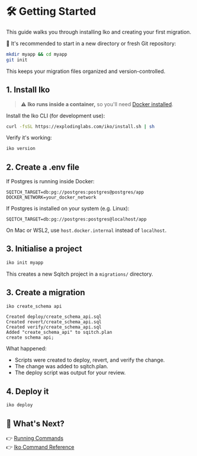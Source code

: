 # 🛠️ Getting Started

This guide walks you through installing Iko and creating your first migration.

📁 It's recommended to start in a new directory or fresh Git repository:

```sh
mkdir myapp && cd myapp
git init
```

This keeps your migration files organized and version-controlled.

## 1. Install Iko

> ⚠️ **Iko runs inside a container,** so you'll need [Docker
> installed](https://docs.docker.com/get-docker/).

Install the Iko CLI (for development use):

```sh
curl -fsSL https://explodinglabs.com/iko/install.sh | sh
```

Verify it's working:

```sh
iko version
```

## 2. Create a .env file

If Postgres is running inside Docker:

```
SQITCH_TARGET=db:pg://postgres:postgres@postgres/app
DOCKER_NETWORK=your_docker_network
```

If Postgres is installed on your system (e.g. Linux):

```
SQITCH_TARGET=db:pg://postgres:postgres@localhost/app
```

On Mac or WSL2, use `host.docker.internal` instead of `localhost`.

## 3. Initialise a project

```sh
iko init myapp
```

This creates a new Sqitch project in a `migrations/` directory.

## 3. Create a migration

```sh
iko create_schema api
```

```
Created deploy/create_schema_api.sql
Created revert/create_schema_api.sql
Created verify/create_schema_api.sql
Added "create_schema_api" to sqitch.plan
create schema api;
```

What happened:

- Scripts were created to deploy, revert, and verify the change.
- The change was added to sqitch.plan.
- The deploy script was output for your review.

## 4. Deploy it

```sh
iko deploy
```

## 🧭 What's Next?

👉 [Running Commands](./running.md)  
👉 [Iko Command Reference](./commands.md)

